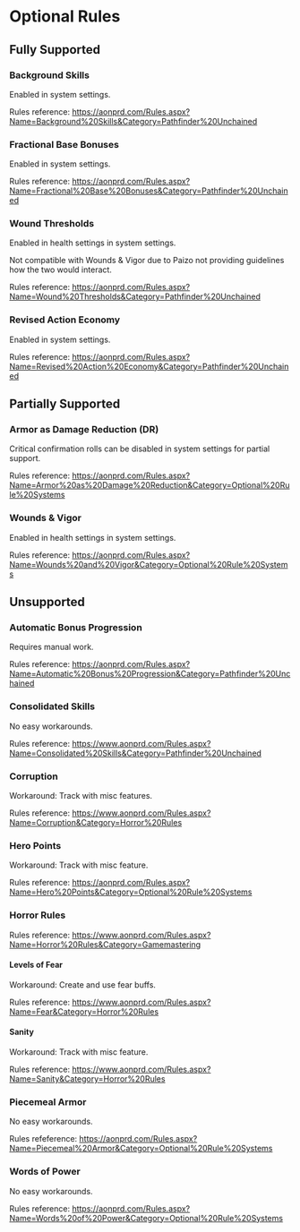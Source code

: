# Optional Rules

## Fully Supported

### Background Skills

Enabled in system settings.

Rules reference: <https://aonprd.com/Rules.aspx?Name=Background%20Skills&Category=Pathfinder%20Unchained>

### Fractional Base Bonuses

Enabled in system settings.

Rules reference: <https://aonprd.com/Rules.aspx?Name=Fractional%20Base%20Bonuses&Category=Pathfinder%20Unchained>

### Wound Thresholds

Enabled in health settings in system settings.

Not compatible with Wounds & Vigor due to Paizo not providing guidelines how the two would interact.

Rules reference: <https://aonprd.com/Rules.aspx?Name=Wound%20Thresholds&Category=Pathfinder%20Unchained>

### Revised Action Economy

Enabled in system settings.

Rules reference: <https://aonprd.com/Rules.aspx?Name=Revised%20Action%20Economy&Category=Pathfinder%20Unchained>

## Partially Supported

### Armor as Damage Reduction (DR)

Critical confirmation rolls can be disabled in system settings for partial support.

Rules reference: <https://aonprd.com/Rules.aspx?Name=Armor%20as%20Damage%20Reduction&Category=Optional%20Rule%20Systems>

### Wounds & Vigor

Enabled in health settings in system settings.

Rules reference: <https://aonprd.com/Rules.aspx?Name=Wounds%20and%20Vigor&Category=Optional%20Rule%20Systems>

## Unsupported

### Automatic Bonus Progression

Requires manual work.

Rules reference: <https://aonprd.com/Rules.aspx?Name=Automatic%20Bonus%20Progression&Category=Pathfinder%20Unchained>

### Consolidated Skills

No easy workarounds.

Rules reference: <https://www.aonprd.com/Rules.aspx?Name=Consolidated%20Skills&Category=Pathfinder%20Unchained>

### Corruption

Workaround: Track with misc features.

Rules reference: <https://www.aonprd.com/Rules.aspx?Name=Corruption&Category=Horror%20Rules>

### Hero Points

Workaround: Track with misc feature.

Rules reference: <https://aonprd.com/Rules.aspx?Name=Hero%20Points&Category=Optional%20Rule%20Systems>

### Horror Rules

Rules reference: <https://www.aonprd.com/Rules.aspx?Name=Horror%20Rules&Category=Gamemastering>

#### Levels of Fear

Workaround: Create and use fear buffs.

Rules reference: <https://www.aonprd.com/Rules.aspx?Name=Fear&Category=Horror%20Rules>

#### Sanity

Workaround: Track with misc feature.

Rules reference: <https://www.aonprd.com/Rules.aspx?Name=Sanity&Category=Horror%20Rules>

### Piecemeal Armor

No easy workarounds.

Rules refeference: <https://aonprd.com/Rules.aspx?Name=Piecemeal%20Armor&Category=Optional%20Rule%20Systems>

### Words of Power

No easy workarounds.

Rules reference: <https://aonprd.com/Rules.aspx?Name=Words%20of%20Power&Category=Optional%20Rule%20Systems>
